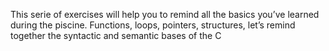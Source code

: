 This serie of exercises will help you to
remind all the basics you’ve learned during the piscine. Functions, loops, pointers,
structures, let’s remind together the syntactic and semantic bases of the C
